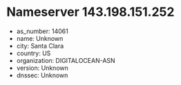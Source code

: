 # Nameserver 143.198.151.252

* as_number: 14061
* name: Unknown
* city: Santa Clara
* country: US
* organization: DIGITALOCEAN-ASN
* version: Unknown
* dnssec: Unknown
